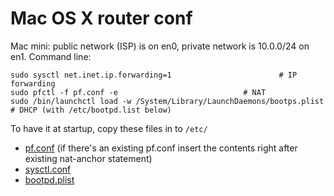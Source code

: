 # Mac OS X router conf

Mac mini: public network (ISP) is on en0, private network is 10.0.0/24 on en1.
Command line:

```
sudo sysctl net.inet.ip.forwarding=1						# IP forwarding
sudo pfctl -f pf.conf -e							# NAT
sudo /bin/launchctl load -w /System/Library/LaunchDaemons/bootps.plist	        # DHCP (with /etc/bootpd.list below)
```

To have it at startup, copy these files in to `/etc/`

- [pf.conf](pf.conf) (if there's an existing pf.conf insert the contents right after existing nat-anchor statement)
- [sysctl.conf](sysctl.conf)
- [bootpd.plist](bootpd.plist)
